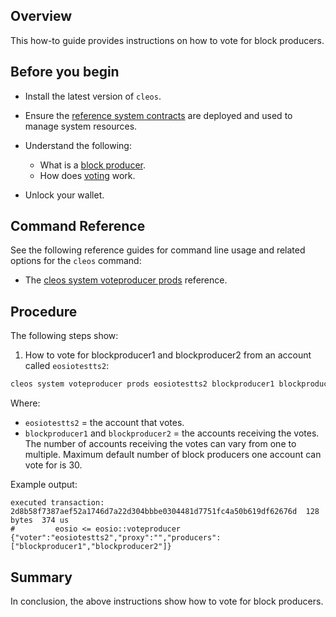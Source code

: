## Overview

This how-to guide provides instructions on how to vote for block producers.

## Before you begin

* Install the latest version of `cleos`.

* Ensure the [reference system contracts](https://developers.eos.io/manuals/eosio.contracts/latest/build-and-deploy) are deployed and used to manage system resources.

* Understand the following:
  * What is a [block producer](https://developers.eos.io/welcome/latest/protocol/consensus_protocol#11-block-producers).
  * How does [voting](https://developers.eos.io/manuals/eosio.contracts/latest/key-concepts/vote) work.

* Unlock your wallet.

## Command Reference

See the following reference guides for command line usage and related options for the `cleos` command:

* The [cleos system voteproducer prods](https://developers.eos.io/manuals/eos/v2.2/cleos/command-reference/system/system-voteproducer-prods) reference.

## Procedure

The following steps show:

1. How to vote for blockproducer1 and blockproducer2 from an account called `eosiotestts2`:

```sh
cleos system voteproducer prods eosiotestts2 blockproducer1 blockproducer2
```

Where:

* `eosiotestts2` = the account that votes.
* `blockproducer1` and `blockproducer2` = the accounts receiving the votes. The number of accounts receiving the votes can vary from one to multiple. Maximum default number of block producers one account can vote for is 30.

Example output:

```console
executed transaction: 2d8b58f7387aef52a1746d7a22d304bbbe0304481d7751fc4a50b619df62676d  128 bytes  374 us
#         eosio <= eosio::voteproducer          {"voter":"eosiotestts2","proxy":"","producers":["blockproducer1","blockproducer2"]}
```

## Summary

In conclusion, the above instructions show how to vote for block producers.
